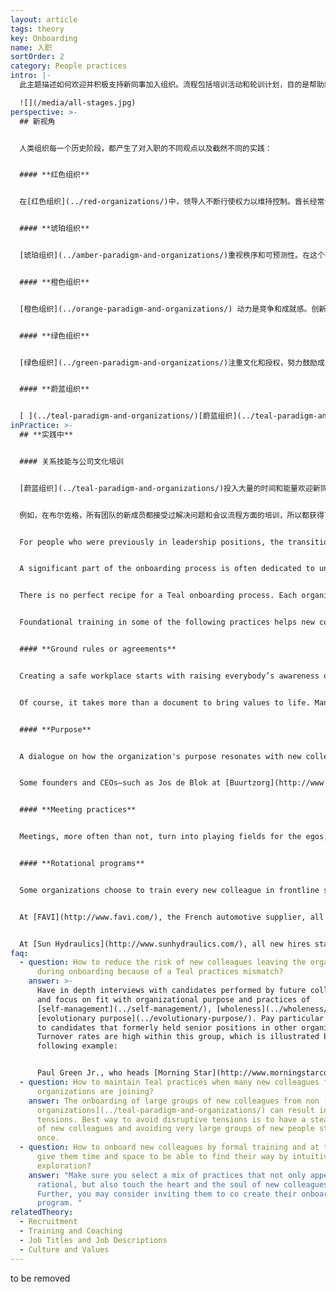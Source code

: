 ```yaml
---
layout: article
tags: theory
key: Onboarding
name: 入职
sortOrder: 2
category: People practices
intro: |-
  此主题描述如何欢迎并积极支持新同事加入组织。流程包括培训活动和轮训计划，目的是帮助新加入者成功地融入组织及其文化。

  ![](/media/all-stages.jpg)
perspective: >-
  ## 新视角


  人类组织每一个历史阶段，都产生了对入职的不同观点以及截然不同的实践：


  #### **红色组织**


  在[红色组织](../red-organizations/)中，领导人不断行使权力以维持控制。酋长经常让家人和亲信顾问簇拥在左右，通过分享战利品来换取他们的忠诚。入职过程通常包括对领导者宣誓忠诚的仪式。传达关于领导者权力的一系列神话故事，也是入职过程的一部分。


  #### **琥珀组织**


  [琥珀组织](../amber-paradigm-and-organizations/)重视秩序和可预测性。在这个有明确岗位和责任定义的等级体系中，每个人都有固定的位置。入职过程聚焦于学习目标岗位的要求和期望。这通常意味着教育新人忽略个人的需要和感受，只求对公司有利。认为人们应该遵守规则，呆在自己的“盒子”里。


  #### **橙色组织**


  [橙色组织](../orange-paradigm-and-organizations/) 动力是竞争和成就感。创新是保持领先的关键。入职流程通常注重功能。虽然也可能会收到一些关于公司历史、使命宣言和价值观的宣传册，也可能会有一个两小时的会议，由一位高级领导谈论这些话题。但大多数情况下，第一步通常很俗：签署一些合同，找一张桌子和电脑，分配新人进入公司网络的密码。一旦准备好后，新成员就必须努力去在顶头上司的日程上获得时间安排，以便得到关于具体任务内容的指导。


  #### **绿色组织**


  [绿色组织](../green-paradigm-and-organizations/)注重文化和授权，努力鼓励成员的积极性。管理者入职培训的一个重要方面是培训公仆式领导方法和技能。由管理者在欢迎新成员加入公司流程中，扮演着重要角色，帮助新人了解企业文化。入职培训通常是关于社区建设，并以开放的方式介绍认识新家庭。


  #### **蔚蓝组织**


  [ ](../teal-paradigm-and-organizations/)[蔚蓝组织](../teal-paradigm-and-organizations/)蔚蓝组织投入大量时间和精力迎接和培训新同事。通常包括让新人学习新的同事关系技巧，理解自我管理在实践中的意义，并且实施轮训计划。这些活动培训组织内通用的技能，并为新同事提供一个结识各类同事的机会。此外，还会向新人介绍[自我管理](../self-management/), [完整人性](../wholeness/)和[进化目标](../evolutionary-purpose/)的实践流程，邀请他们沉思，如何将自己的使命感以及兴趣和专长，融入组织的目标和活动。
inPractice: >-
  ## **实践中**


  #### 关系技能与公司文化培训


  [蔚蓝组织](../teal-paradigm-and-organizations/)投入大量的时间和能量欢迎新同事。入职的最初几天和几周至关重要，这期间帮助新人理解这个与往常非常不同的崭新类型的工作场所。入职过程的核心是通过某种形式的培训，帮助新同事了解并适应所加入的新环境。


  例如，在布尔佐格，所有团队的新成员都接受过解决问题和会议流程方面的培训，所以都获得了在没有老板负责的情况下，在团队中自主运作的能力。[Heiligenfeld](http://www.heiligenfeld.com/) 的所有新成员都要经历六个培训模块，其中包括“自我控制”和“应对失败”等主题。[Morning Star](http://www.morningstarco.com/) attend a seminar on the basics of [self-management](../self-management/).


  For people who were previously in leadership positions, the transition can be particularly difficult. They have to learn how to get things done without recourse to command and control.


  A significant part of the onboarding process is often dedicated to understanding the concept of [Evolutionary purpose](../evolutionary-purpose/). New employees are encouraged to express their personal calling to see how it resonates with the organization' s purpose and to learn how they might support and nurture each other.


  There is no perfect recipe for a Teal onboarding process. Each organization chooses a range of activities that aim to teach new skills and, in the process, touch the heart and soul of those joining. A good way to develop an onboarding process is to ask employees, especially new ones, to co-create their own onboarding program and activities.


  Foundational training in some of the following practices helps new colleagues starting in a Teal organization.


  #### **Ground rules or agreements**


  Creating a safe workplace starts with raising everybody’s awareness of the words and actions that create or undermine a safe working environment. Teal organizations spend significant time and energy training everybody in a number of ground rules or agreements that support healthy and productive collaboration. These ground rules are a tangible application of the [culture and values](../culture-and-values/) of the organization. Several of the organizations end up writing down these in a document.


  Of course, it takes more than a document to bring values to life. Many researched Teal organizations have chosen to start right at the beginning: all new recruits are invited, as part of the onboarding, to a training session about the company values and ground rules, which helps to create common references and a common language across the organization. Those ground rules and values are regularly revisited to ensure they best reflect and serve the Evolutionary purpose of the organization.


  #### **Purpose**


  A dialogue on how the organization's purpose resonates with new colleagues personal calling can be a great mutual introduction. [Teal organizations](../teal-paradigm-and-organizations/) are seen as having a life and a sense of direction of their own. Instead of trying to predict and control the future, members of the organization are invited to listen in and understand what the organization wants to become. By understanding the Evolutionary purpose, they can see how they can contribute to it whilst also fulfilling their own personal calling.


  Some founders and CEOs—such as Jos de Blok at [Buurtzorg](http://www.buurtzorgusa.org/) and Yvon Chouinard at [Patagonia](http://eu.patagonia.com/enGB/home)—find this module so significant that they choose to participate in every onboarding session.


  #### **Meeting practices**


  Meetings, more often than not, turn into playing fields for the egos, pushing souls into hiding. For that reason, almost all researched [Teal organizations](../teal-paradigm-and-organizations/) have instituted specific meeting practices to help participants keep their egos in check and interact with each other from a place of wholeness. For new hires, it is important to know about practices such as moments of silence, and structured decisions making. This enables them to contribute to productive meetings.


  #### **Rotational programs**


  Some organizations choose to train every new colleague in frontline skills. The goal is to build relationships with other employees across the company and to build understanding of how the company operates. This understanding enables people to develop new ideas and suggestions more effectively.


  At [FAVI](http://www.favi.com/), the French automotive supplier, all engineers and administrative workers have been trained to operate at least one machine on the shop floor. This builds community and allows everyone to help on the shop floor when demand is high.


  At [Sun Hydraulics](http://www.sunhydraulics.com/), all new hires start with a “manufacturing tour”, no matter what their future role will be. This approach builds understanding and a sense of community across the organization. It is not uncommon for people to take on a different role to the one they were hired for after this process.
faq:
  - question: How to reduce the risk of new colleagues leaving the organization
      during onboarding because of a Teal practices mismatch?
    answer: >-
      Have in depth interviews with candidates performed by future colleagues
      and focus on fit with organizational purpose and practices of
      [self-management](../self-management/), [wholeness](../wholeness/) and
      [evolutionary purpose](../evolutionary-purpose/). Pay particular attention
      to candidates that formerly held senior positions in other organizations.
      Turnover rates are high within this group, which is illustrated by the
      following example:


      Paul Green Jr., who heads [Morning Star](http://www.morningstarco.com/)’s Self-Management Institute, estimates that close to 50 percent of people who formerly had senior positions in other organizations (VP levels or above) end up leaving the organization after a year or two “because they have a hard time adapting to a system where they can’t play God".
  - question: How to maintain Teal practices when many new colleagues from non teal
      organizations are joining?
    answer: The onboarding of large groups of new colleagues from non [Teal
      organizations](../teal-paradigm-and-organizations/) can result in
      tensions. Best way to avoid disruptive tensions is to have a steady intake
      of new colleagues and avoiding very large groups of new people starting at
      once.
  - question: How to onboard new colleagues by formal training and at the same time
      give them time and space to be able to find their way by intuitive
      exploration?
    answer: "Make sure you select a mix of practices that not only appeal to the
      rational, but also touch the heart and the soul of new colleagues.
      Further, you may consider inviting them to co create their onboarding
      program. "
relatedTheory:
  - Recruitment
  - Training and Coaching
  - Job Titles and Job Descriptions
  - Culture and Values
---
```

to be removed